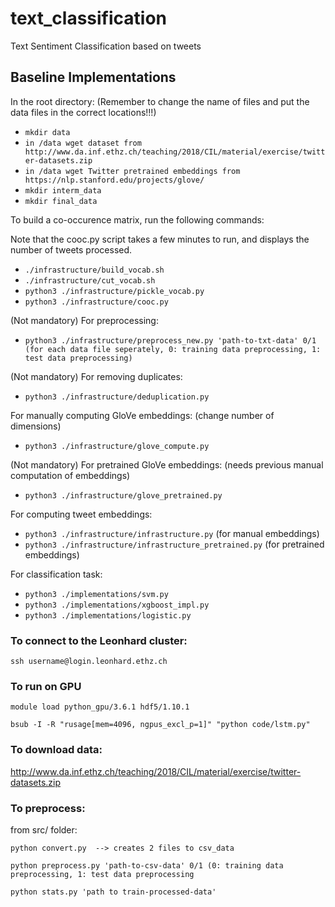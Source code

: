 # text_classification
Text Sentiment Classification based on tweets

## Baseline Implementations

In the root directory: (Remember to change the name of files and put the data files
in the correct locations!!!)


- `mkdir data`
- `in /data wget dataset from http://www.da.inf.ethz.ch/teaching/2018/CIL/material/exercise/twitter-datasets.zip`
- `in /data wget Twitter pretrained embeddings from https://nlp.stanford.edu/projects/glove/`
- `mkdir interm_data`
- `mkdir final_data`

To build a co-occurence matrix, run the following commands:

Note that the cooc.py script takes a few minutes to run, and displays the number of tweets processed.

- `./infrastructure/build_vocab.sh`
- `./infrastructure/cut_vocab.sh`
- `python3 ./infrastructure/pickle_vocab.py`
- `python3 ./infrastructure/cooc.py`

(Not mandatory) For preprocessing:

- `python3 ./infrastructure/preprocess_new.py 'path-to-txt-data' 0/1 (for each data file seperately, 0: training data preprocessing, 1: test data preprocessing)`

(Not mandatory) For removing duplicates:

- `python3 ./infrastructure/deduplication.py`

For manually computing GloVe embeddings: (change number of dimensions)

- `python3 ./infrastructure/glove_compute.py`

(Not mandatory) For pretrained GloVe embeddings: (needs previous manual computation of embeddings)

- `python3 ./infrastructure/glove_pretrained.py`

For computing tweet embeddings:

- `python3 ./infrastructure/infrastructure.py` (for manual embeddings)
- `python3 ./infrastructure/infrastructure_pretrained.py` (for pretrained embeddings)

For classification task:

- `python3 ./implementations/svm.py`
- `python3 ./implementations/xgboost_impl.py`
- `python3 ./implementations/logistic.py`

### To connect to the Leonhard cluster:
`ssh username@login.leonhard.ethz.ch`

### To run on GPU
`module load python_gpu/3.6.1 hdf5/1.10.1`

`bsub -I -R "rusage[mem=4096, ngpus_excl_p=1]" "python code/lstm.py"`

### To download data:
http://www.da.inf.ethz.ch/teaching/2018/CIL/material/exercise/twitter-datasets.zip

### To preprocess:
from src/ folder:

    python convert.py  --> creates 2 files to csv_data

    python preprocess.py 'path-to-csv-data' 0/1 (0: training data preprocessing, 1: test data preprocessing

    python stats.py 'path to train-processed-data'

